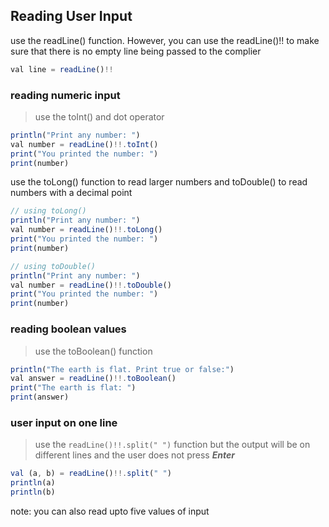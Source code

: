 ## Reading User Input

<p>use the readLine() function. However, you can use the readLine()!! to make sure that there is no empty line being passed to the complier</p>

```js
val line = readLine()!!
```

### reading numeric input
> use the toInt() and dot operator

```js
println("Print any number: ") 
val number = readLine()!!.toInt() 
print("You printed the number: ")
print(number)
```

<p>use the toLong() function to read larger numbers and toDouble() to read numbers with a decimal point</p>

```js
// using toLong()
println("Print any number: ") 
val number = readLine()!!.toLong() 
print("You printed the number: ")
print(number)

// using toDouble()
println("Print any number: ") 
val number = readLine()!!.toDouble() 
print("You printed the number: ")
print(number)
```

### reading boolean values
> use the toBoolean() function

```js
println("The earth is flat. Print true or false:")
val answer = readLine()!!.toBoolean()
print("The earth is flat: ")
print(answer)
```

### user input on one line
> use the `readLine()!!.split(" ")` function but the output will be on different lines and the user does not press ***Enter***

```js
val (a, b) = readLine()!!.split(" ")
println(a)
println(b)
```

<p>note: you can also read upto five values of input</p>

```js

```
